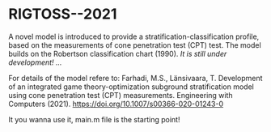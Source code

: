 # RIGTOSS--2021
A novel model is introduced to provide a stratification-classification profile, based on the measurements of cone penetration test (CPT) test. The model builds on the Robertson classification chart (1990). _It is still under development! ..._

For details of the model refere to: Farhadi, M.S., Länsivaara, T. Development of an integrated game theory-optimization subground stratification model using cone penetration test (CPT) measurements. Engineering with Computers (2021). https://doi.org/10.1007/s00366-020-01243-0 

It you wanna use it, main.m file is the starting point!

